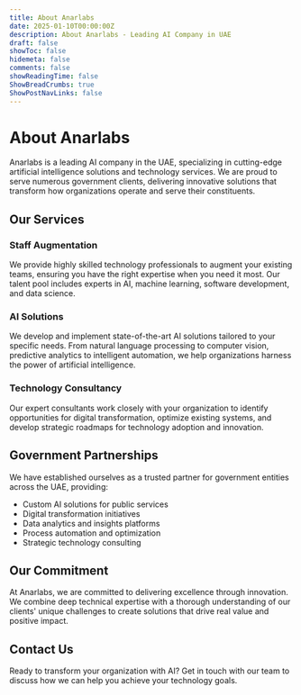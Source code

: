 ```yaml
---
title: About Anarlabs
date: 2025-01-10T00:00:00Z
description: About Anarlabs - Leading AI Company in UAE
draft: false
showToc: false
hidemeta: false
comments: false
showReadingTime: false
ShowBreadCrumbs: true
ShowPostNavLinks: false
---
```


# About Anarlabs

Anarlabs is a leading AI company in the UAE, specializing in cutting-edge artificial intelligence solutions and technology services. We are proud to serve numerous government clients, delivering innovative solutions that transform how organizations operate and serve their constituents.

## Our Services

### Staff Augmentation
We provide highly skilled technology professionals to augment your existing teams, ensuring you have the right expertise when you need it most. Our talent pool includes experts in AI, machine learning, software development, and data science.

### AI Solutions
We develop and implement state-of-the-art AI solutions tailored to your specific needs. From natural language processing to computer vision, predictive analytics to intelligent automation, we help organizations harness the power of artificial intelligence.

### Technology Consultancy
Our expert consultants work closely with your organization to identify opportunities for digital transformation, optimize existing systems, and develop strategic roadmaps for technology adoption and innovation.

## Government Partnerships

We have established ourselves as a trusted partner for government entities across the UAE, providing:
- Custom AI solutions for public services
- Digital transformation initiatives
- Data analytics and insights platforms
- Process automation and optimization
- Strategic technology consulting

## Our Commitment

At Anarlabs, we are committed to delivering excellence through innovation. We combine deep technical expertise with a thorough understanding of our clients' unique challenges to create solutions that drive real value and positive impact.

## Contact Us

Ready to transform your organization with AI? Get in touch with our team to discuss how we can help you achieve your technology goals. 
